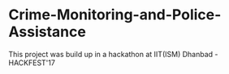 # Crime-Monitoring-and-Police-Assistance
This project was build up in a hackathon at IIT(ISM) Dhanbad - HACKFEST'17
